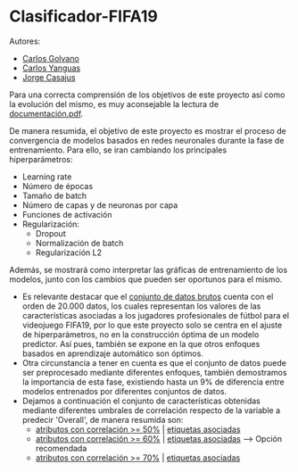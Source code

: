 # Clasificador-FIFA19
Autores:
- [Carlos Golvano](https://github.com/CarlosGolvano)
- [Carlos Yanguas](https://github.com/c-yanguas)
- [Jorge Casajus](https://github.com/jogecodes)


Para una correcta comprensión de los objetivos de este proyecto así como la evolución del mismo, es muy aconsejable la lectura de [documentación.pdf](https://github.com/c-yanguas/Clasificador-FIFA19/blob/main/Documentacion.pdf).

De manera resumida, el objetivo de este proyecto es mostrar el proceso de convergencia de modelos basados en redes neuronales durante la fase de entrenamiento. Para ello, se iran cambiando los principales hiperparámetros:
- Learning rate
- Número de épocas
- Tamaño de batch
- Número de capas y de neuronas por capa
- Funciones de activación
- Regularización:
  - Dropout
  - Normalización de batch
  - Regularización L2

Además, se mostrará como interpretar las gráficas de entrenamiento de los modelos, junto con los cambios que pueden ser oportunos para el mismo.

- Es relevante destacar que el [conjunto de datos brutos](https://github.com/c-yanguas/Clasificador-FIFA19/blob/main/FootballPlayerRawDataset.csv) cuenta con el orden de 20.000 datos, los cuales representan los valores de las características asociadas a los jugadores profesionales de fútbol para el videojuego FIFA19, por lo que este proyecto solo se centra en el ajuste de hiperparámetros, no en la construcción óptima de un modelo predictor. Así pues, también se expone en la  que otros enfoques basados en aprendizaje automático son óptimos.
- Otra circunstancia a tener en cuenta es que el conjunto de datos puede ser preprocesado mediante diferentes enfoques, también demostramos la importancia de esta fase, existiendo hasta un 9% de diferencia entre modelos entrenados por diferentes conjuntos de datos.
- Dejamos a continuación el conjunto de características obtenidas mediante diferentes umbrales de correlación respecto de la variable a predecir 'Overall', de manera resumida son:
  -   [atributos con correlación >= 50%](https://github.com/c-yanguas/Clasificador-FIFA19/blob/main/Preprocesado/atributos50.csv) | [etiquetas asociadas](https://github.com/c-yanguas/Clasificador-FIFA19/blob/main/Preprocesado/etiquetas50.csv)
  -    [atributos con correlación >= 60%](https://github.com/c-yanguas/Clasificador-FIFA19/blob/main/Preprocesado/atributos60.csv) | [etiquetas asociadas](https://github.com/c-yanguas/Clasificador-FIFA19/blob/main/Preprocesado/etiquetas60.csv) --> Opción recomendada
  -   [atributos con correlación >= 70%](https://github.com/c-yanguas/Clasificador-FIFA19/blob/main/Preprocesado/atributos70.csv) | [etiquetas asociadas](https://github.com/c-yanguas/Clasificador-FIFA19/blob/main/Preprocesado/etiquetas70.csv)



 
